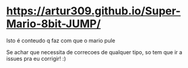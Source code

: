 # https://artur309.github.io/Super-Mario-8bit-JUMP/
Isto é conteudo q faz com que o mario pule

Se achar que necessita de correcoes de qualquer tipo, so tem que ir a issues pra eu corrigir! :)

